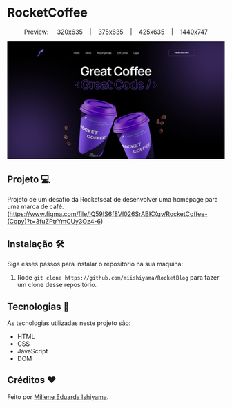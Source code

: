 # RocketCoffee

<p align="center">
  Preview:
    &nbsp;&nbsp;&nbsp;
  <a href="./preview/320x635">320x635</a>
    &nbsp;&nbsp;&nbsp;|&nbsp;&nbsp;&nbsp;
  <a href="./preview/375x635">375x635</a>
    &nbsp;&nbsp;&nbsp;|&nbsp;&nbsp;&nbsp;
  <a href="./preview/425x635">425x635</a>
    &nbsp;&nbsp;&nbsp;|&nbsp;&nbsp;&nbsp;
  <a href="./preview/1440x747">1440x747</a>
</p>

![preview](./preview/1440x747/RocketCoffee-1440x747.png)

## Projeto 💻
Projeto de um desafio da Rocketseat de desenvolver uma homepage para uma marca de café. <br>
(https://www.figma.com/file/lQ59IS6f8VI026SrABKXqv/RocketCoffee-(Copy)?t=3fuZPtrYmCUy3Oz4-6)

## Instalação 🛠
Siga esses passos para instalar o repositório na sua máquina:
1. Rode `git clone https://github.com/miishiyama/RocketBlog` para fazer um clone desse repositório.

## Tecnologias 🚀
As tecnologias utilizadas neste projeto são:
- HTML
- CSS
- JavaScript
- DOM

## Créditos ❤️
Feito por [Millene Eduarda Ishiyama](https://github.com/miishiyama/).
